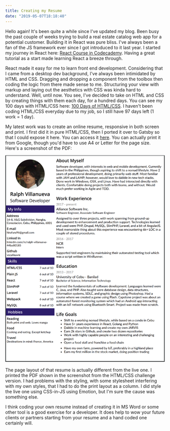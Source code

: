 ```yaml
---
title: Creating my Resume
date: "2019-05-07T18:18:40"
---
```


Hello again! It's been quite a while since I've updated my blog. Been busy the past couple of weeks trying
to build a real estate catalog web app for a potential customer. Building it in React was pure bliss. I've
always been a fan of the JS framework ever since I got introduced to it last year. I started my journey in React
here: [React Course in Codecademy](https://www.codecademy.com/learn/react-101). Having a great tutorial as a start made learning React a breeze through.

React made it easy for me to learn front end development. Considering that I came from a desktop dev background, I've always been intimidated by HTML and CSS. Dragging and dropping a component from the toolbox then coding the logic from there made sense to me. Structuring your view with markup and laying out the aesthetics with CSS was kinda hard to understand. Well, until now. You see, I've decided to take on HTML and CSS by creating things with them each day, for a hundred days. You can see my 100 days with HTML/CSS here: [100 Days of HTML/CSS](https://github.com/vocafeuvre/html-css-challenge). I haven't been coding HTML/CSS everyday due to my job, so I still have 97 days left (1 work = 1 day).

My latest work was to create an online resume, responsive in both screen and print. I first did it in pure HTML/CSS, then I ported it over to Gatsby so that I could expose it here. You can access it [here](https://vocalfever.netlify.com/resume). You can actually print it from Google, though you'd have to use A4 or Letter for the page size. Here's a screenshot of the PDF:

![Resume](./resume.png)

The page layout of that resume is actually different from the live one. I printed the PDF shown in the screenshot from the HTML/CSS challenge version. I had problems with the styling, with some stylesheet interfering with my own styles, that I had to do the print layout as a column. I did style the live one using CSS-in-JS using Emotion, but I'm sure the cause was something else.

I think coding your own resume instead of creating it in MS Word or some other tool is a good exercise for a developer. It does help to wow your future clients or partners starting from your resume and a hand coded one certainly will.
